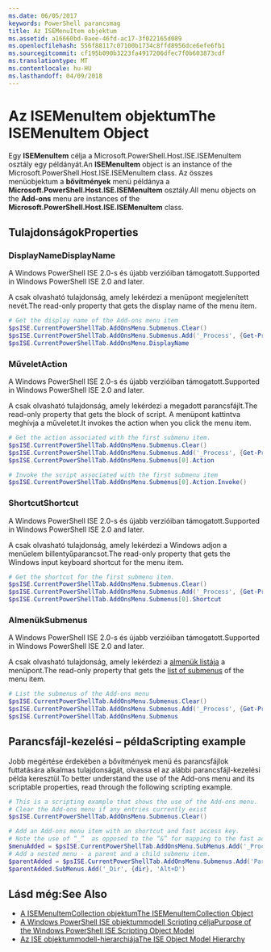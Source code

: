 ```yaml
---
ms.date: 06/05/2017
keywords: PowerShell parancsmag
title: Az ISEMenuItem objektum
ms.assetid: a16660bd-0aee-46fd-ac17-3f022165d089
ms.openlocfilehash: 556f88117c07100b1734c8ffd8956dce6efe6fb1
ms.sourcegitcommit: cf195b090b3223fa4917206dfec7f0b603873cdf
ms.translationtype: MT
ms.contentlocale: hu-HU
ms.lasthandoff: 04/09/2018
---
```

# <a name="the-isemenuitem-object"></a><span data-ttu-id="14296-103">Az ISEMenuItem objektum</span><span class="sxs-lookup"><span data-stu-id="14296-103">The ISEMenuItem Object</span></span>

<span data-ttu-id="14296-104">Egy **ISEMenuItem** célja a Microsoft.PowerShell.Host.ISE.ISEMenuItem osztály egy példányát.</span><span class="sxs-lookup"><span data-stu-id="14296-104">An **ISEMenuItem** object is an instance of the Microsoft.PowerShell.Host.ISE.ISEMenuItem class.</span></span> <span data-ttu-id="14296-105">Az összes menüobjektum a **bővítmények** menü példánya a **Microsoft.PowerShell.Host.ISE.ISEMenuItem** osztály.</span><span class="sxs-lookup"><span data-stu-id="14296-105">All menu objects on the **Add-ons** menu are instances of the **Microsoft.PowerShell.Host.ISE.ISEMenuItem** class.</span></span>

## <a name="properties"></a><span data-ttu-id="14296-106">Tulajdonságok</span><span class="sxs-lookup"><span data-stu-id="14296-106">Properties</span></span>

### <a name="displayname"></a><span data-ttu-id="14296-107">DisplayName</span><span class="sxs-lookup"><span data-stu-id="14296-107">DisplayName</span></span>

<span data-ttu-id="14296-108">A Windows PowerShell ISE 2.0-s és újabb verzióiban támogatott.</span><span class="sxs-lookup"><span data-stu-id="14296-108">Supported in Windows PowerShell ISE 2.0 and later.</span></span>

<span data-ttu-id="14296-109">A csak olvasható tulajdonság, amely lekérdezi a menüpont megjelenített nevét.</span><span class="sxs-lookup"><span data-stu-id="14296-109">The read-only property that gets the display name of the menu item.</span></span>

```powershell
# Get the display name of the Add-ons menu item
$psISE.CurrentPowerShellTab.AddOnsMenu.Submenus.Clear()
$psISE.CurrentPowerShellTab.AddOnsMenu.Submenus.Add('_Process', {Get-Process}, 'Alt+P')
$psISE.CurrentPowerShellTab.AddOnsMenu.DisplayName
```

### <a name="action"></a><span data-ttu-id="14296-110">Művelet</span><span class="sxs-lookup"><span data-stu-id="14296-110">Action</span></span>

<span data-ttu-id="14296-111">A Windows PowerShell ISE 2.0-s és újabb verzióiban támogatott.</span><span class="sxs-lookup"><span data-stu-id="14296-111">Supported in Windows PowerShell ISE 2.0 and later.</span></span>

<span data-ttu-id="14296-112">A csak olvasható tulajdonság, amely lekérdezi a megadott parancsfájlt.</span><span class="sxs-lookup"><span data-stu-id="14296-112">The read-only property that gets the block of script.</span></span> <span data-ttu-id="14296-113">A menüpont kattintva meghívja a műveletet.</span><span class="sxs-lookup"><span data-stu-id="14296-113">It invokes the action when you click the menu item.</span></span>

```powershell
# Get the action associated with the first submenu item.
$psISE.CurrentPowerShellTab.AddOnsMenu.Submenus.Clear()
$psISE.CurrentPowerShellTab.AddOnsMenu.Submenus.Add('_Process', {Get-Process}, 'Alt+P')
$psISE.CurrentPowerShellTab.AddOnsMenu.Submenus[0].Action

# Invoke the script associated with the first submenu item
$psISE.CurrentPowerShellTab.AddOnsMenu.Submenus[0].Action.Invoke()
```

### <a name="shortcut"></a><span data-ttu-id="14296-114">Shortcut</span><span class="sxs-lookup"><span data-stu-id="14296-114">Shortcut</span></span>

<span data-ttu-id="14296-115">A Windows PowerShell ISE 2.0-s és újabb verzióiban támogatott.</span><span class="sxs-lookup"><span data-stu-id="14296-115">Supported in Windows PowerShell ISE 2.0 and later.</span></span>

<span data-ttu-id="14296-116">A csak olvasható tulajdonság, amely lekérdezi a Windows adjon a menüelem billentyűparancsot.</span><span class="sxs-lookup"><span data-stu-id="14296-116">The read-only property that gets the Windows input keyboard shortcut for the menu item.</span></span>

```powershell
# Get the shortcut for the first submenu item.
$psISE.CurrentPowerShellTab.AddOnsMenu.Submenus.Clear()
$psISE.CurrentPowerShellTab.AddOnsMenu.Submenus.Add('_Process', {Get-Process}, 'Alt+P')
$psISE.CurrentPowerShellTab.AddOnsMenu.Submenus[0].Shortcut
```

### <a name="submenus"></a><span data-ttu-id="14296-117">Almenük</span><span class="sxs-lookup"><span data-stu-id="14296-117">Submenus</span></span>

<span data-ttu-id="14296-118">A Windows PowerShell ISE 2.0-s és újabb verzióiban támogatott.</span><span class="sxs-lookup"><span data-stu-id="14296-118">Supported in Windows PowerShell ISE 2.0 and later.</span></span>

<span data-ttu-id="14296-119">A csak olvasható tulajdonság, amely lekérdezi a [almenük listája](The-ISEMenuItemCollection-Object.md) a menüpont.</span><span class="sxs-lookup"><span data-stu-id="14296-119">The read-only property that gets the [list of submenus](The-ISEMenuItemCollection-Object.md) of the menu item.</span></span>

```powershell
# List the submenus of the Add-ons menu
$psISE.CurrentPowerShellTab.AddOnsMenu.Submenus.Clear()
$psISE.CurrentPowerShellTab.AddOnsMenu.Submenus.Add('_Process', {Get-Process}, 'Alt+P')
$psISE.CurrentPowerShellTab.AddOnsMenu.Submenus
```

## <a name="scripting-example"></a><span data-ttu-id="14296-120">Parancsfájl-kezelési – példa</span><span class="sxs-lookup"><span data-stu-id="14296-120">Scripting example</span></span>

<span data-ttu-id="14296-121">Jobb megértése érdekében a bővítmények menü és parancsfájlok futtatására alkalmas tulajdonságát, olvassa el az alábbi parancsfájl-kezelési példa keresztül.</span><span class="sxs-lookup"><span data-stu-id="14296-121">To better understand the use of the Add-ons menu and its scriptable properties, read through the following scripting example.</span></span>

```powershell
# This is a scripting example that shows the use of the Add-ons menu.
# Clear the Add-ons menu if any entries currently exist
$psISE.CurrentPowerShellTab.AddOnsMenu.Submenus.Clear()

# Add an Add-ons menu item with an shortcut and fast access key.
# Note the use of “_”  as opposed to the “&” for mapping to the fast access key letter for the menu item.
$menuAdded = $psISE.CurrentPowerShellTab.AddOnsMenu.SubMenus.Add('_Process', {Get-Process}, 'Alt+P')
# Add a nested menu - a parent and a child submenu item.
$parentAdded = $psISE.CurrentPowerShellTab.AddOnsMenu.Submenus.Add('Parent', $null, $null)
$parentAdded.SubMenus.Add('_Dir', {dir}, 'Alt+D')
```

## <a name="see-also"></a><span data-ttu-id="14296-122">Lásd még:</span><span class="sxs-lookup"><span data-stu-id="14296-122">See Also</span></span>

- [<span data-ttu-id="14296-123">A ISEMenuItemCollection objektum</span><span class="sxs-lookup"><span data-stu-id="14296-123">The ISEMenuItemCollection Object</span></span>](The-ISEMenuItemCollection-Object.md)
- [<span data-ttu-id="14296-124">A Windows PowerShell ISE objektummodell Scripting célja</span><span class="sxs-lookup"><span data-stu-id="14296-124">Purpose of the Windows PowerShell ISE Scripting Object Model</span></span>](Purpose-of-the-Windows-PowerShell-ISE-Scripting-Object-Model.md)
- [<span data-ttu-id="14296-125">Az ISE objektummodell-hierarchiája</span><span class="sxs-lookup"><span data-stu-id="14296-125">The ISE Object Model Hierarchy</span></span>](The-ISE-Object-Model-Hierarchy.md)